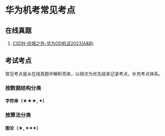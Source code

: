 # 华为机考常见考点


## 在线真题

1. [CSDN-伏城之外-华为OD机试2023(A&B)](https://blog.csdn.net/qfc_128220/category_12075324.html)


## 考试考点

常见考点是从在线真题中解析而来，以频次为优先级来记录考点，补充考点体系。


### 按数据结构分类

#### 字符串（★★★, ✦）


### 按算法分类

#### 图论（★, ✦✦✦）